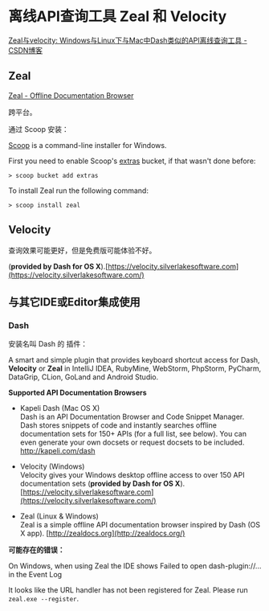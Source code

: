 # 离线API查询工具 Zeal 和 Velocity



[Zeal与velocity: Windows与Linux下与Mac中Dash类似的API离线查询工具 - CSDN博客](https://blog.csdn.net/sy373466062/article/details/49903469 "Zeal与velocity: Windows与Linux下与Mac中Dash类似的API离线查询工具 - CSDN博客")





## Zeal

[Zeal - Offline Documentation Browser](https://zealdocs.org/ "Zeal - Offline Documentation Browser")

跨平台。



通过 Scoop 安装： 

[Scoop](http://scoop.sh/) is a command-line installer for Windows.

First you need to enable Scoop's [extras](https://github.com/lukesampson/scoop-extras/) bucket, if that wasn't done before:

```
> scoop bucket add extras
```

To install Zeal run the following command:

```
> scoop install zeal
```







## Velocity

查询效果可能更好，但是免费版可能体验不好。

 (**provided by Dash for OS X**).[https://velocity.silverlakesoftware.com](https://velocity.silverlakesoftware.com/)



## 与其它IDE或Editor集成使用



### Dash

安装名叫 Dash 的 插件：

A smart and simple plugin that provides keyboard shortcut access for Dash, **Velocity** or **Zeal** in IntelliJ IDEA, RubyMine, WebStorm, PhpStorm, PyCharm, DataGrip, CLion, GoLand and Android Studio.



 **Supported API Documentation Browsers**

- Kapeli Dash (Mac OS X)  
Dash is an API Documentation Browser and Code Snippet Manager. Dash stores snippets of code and instantly searches offline documentation sets for 150+ APIs (for a full list, see below). You can even generate your own docsets or request docsets to be included. <http://kapeli.com/dash>

- Velocity (Windows)    
Velocity gives your Windows desktop offline access to over 150 API documentation sets (**provided by Dash for OS X**).[https://velocity.silverlakesoftware.com](https://velocity.silverlakesoftware.com/)

- Zeal (Linux & Windows)    
Zeal is a simple offline API documentation browser inspired by Dash (OS X app). [http://zealdocs.org](http://zealdocs.org/)



**可能存在的错误：**

On Windows, when using Zeal the IDE shows Failed to open dash-plugin://... in the Event Log

It looks like the URL handler has not been registered for Zeal. Please run `zeal.exe --register`.